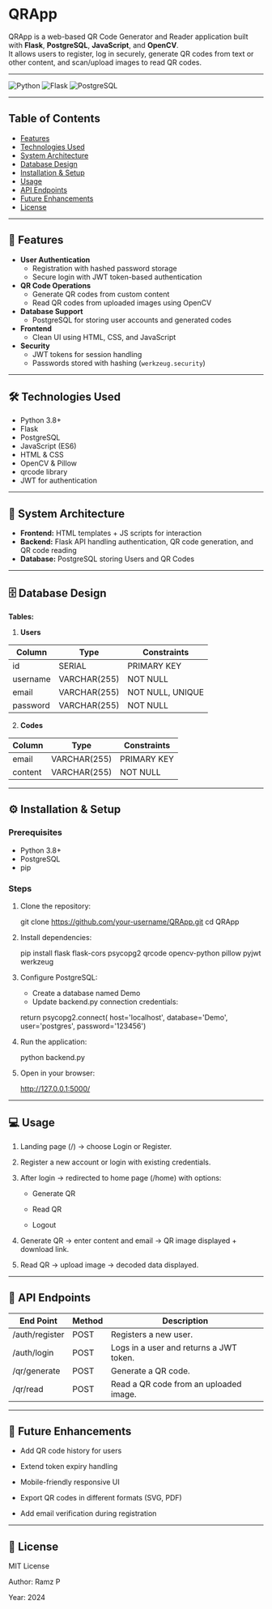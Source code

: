 
# QRApp

QRApp is a web-based QR Code Generator and Reader application built with **Flask**, **PostgreSQL**, **JavaScript**, and **OpenCV**.  
It allows users to register, log in securely, generate QR codes from text or other content, and scan/upload images to read QR codes.

---

![Python](https://img.shields.io/badge/Python-3.8+-blue)
![Flask](https://img.shields.io/badge/Flask-v2.3-green)
![PostgreSQL](https://img.shields.io/badge/PostgreSQL-v15-lightgrey)

---

## Table of Contents

- [Features](#features)  
- [Technologies Used](#technologies-used)  
- [System Architecture](#system-architecture)  
- [Database Design](#database-design)  
- [Installation & Setup](#installation--setup)  
- [Usage](#usage)  
- [API Endpoints](#api-endpoints)  
- [Future Enhancements](#future-enhancements)  
- [License](#license)  

---

## 🚀 Features
- **User Authentication**
  - Registration with hashed password storage
  - Secure login with JWT token-based authentication
- **QR Code Operations**
  - Generate QR codes from custom content
  - Read QR codes from uploaded images using OpenCV
- **Database Support**
  - PostgreSQL for storing user accounts and generated codes
- **Frontend**
  - Clean UI using HTML, CSS, and JavaScript
- **Security**
  - JWT tokens for session handling
  - Passwords stored with hashing (`werkzeug.security`)

---

## 🛠 Technologies Used
- Python 3.8+
- Flask
- PostgreSQL
- JavaScript (ES6)
- HTML & CSS
- OpenCV & Pillow
- qrcode library
- JWT for authentication

---

## 📂 System Architecture
- **Frontend:** HTML templates + JS scripts for interaction  
- **Backend:** Flask API handling authentication, QR code generation, and QR code reading  
- **Database:** PostgreSQL storing Users and QR Codes  

---

## 🗄 Database Design

**Tables:**

1. **Users**

| Column   | Type         | Constraints            |
|----------|--------------|------------------------|
| id       | SERIAL       | PRIMARY KEY            |
| username | VARCHAR(255) | NOT NULL               |
| email    | VARCHAR(255) | NOT NULL, UNIQUE       |
| password | VARCHAR(255) | NOT NULL               |

2. **Codes**

| Column  | Type         | Constraints  |
|---------|--------------|--------------|
| email   | VARCHAR(255) | PRIMARY KEY  |
| content | VARCHAR(255) | NOT NULL     |

---

## ⚙️ Installation & Setup

### Prerequisites
- Python 3.8+
- PostgreSQL
- pip

###  Steps
1. Clone the repository:

   git clone https://github.com/your-username/QRApp.git
   cd QRApp

2. Install dependencies:

   pip install flask flask-cors psycopg2 qrcode opencv-python pillow pyjwt werkzeug

3. Configure PostgreSQL:

   - Create a database named Demo
   - Update backend.py connection credentials:

   return psycopg2.connect(
    host='localhost',
    database='Demo',
    user='postgres',
    password='123456')

4. Run the application:

   python backend.py

5. Open in your browser:

   http://127.0.0.1:5000/

---

## 💻 Usage

1. Landing page (/) → choose Login or Register.

2. Register a new account or login with existing credentials.

3. After login → redirected to home page (/home) with options:

   - Generate QR

   - Read QR

   - Logout

4. Generate QR → enter content and email → QR image displayed + download link.

5. Read QR → upload image → decoded data displayed.

---

## 🔗 API Endpoints

| End Point        | Method   | Description                              |
|------------------|----------|------------------------------------------|
| /auth/register   |  POST    | Registers a new user.                    |
| /auth/login      |  POST    | Logs in a user and returns a JWT token.  |
| /qr/generate     |  POST    | Generate a QR code.                      |
| /qr/read         |  POST    | Read a QR code from an uploaded image.   |            

---

## 🌟 Future Enhancements

   - Add QR code history for users

   - Extend token expiry handling

   - Mobile-friendly responsive UI

   - Export QR codes in different formats (SVG, PDF)

   - Add email verification during registration

---

## 📄 License

MIT License

Author: Ramz P

Year: 2024